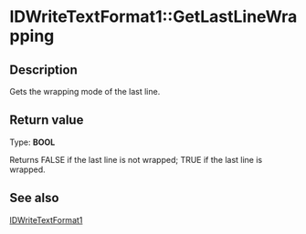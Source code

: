 # IDWriteTextFormat1::GetLastLineWrapping

## Description

Gets the wrapping mode of the last line.

## Return value

Type: **BOOL**

Returns FALSE if the last line is not wrapped; TRUE if the last line is wrapped.

## See also

[IDWriteTextFormat1](https://learn.microsoft.com/windows/win32/api/dwrite_2/nn-dwrite_2-idwritetextformat1)